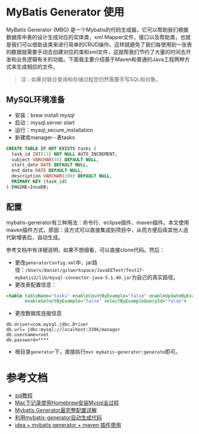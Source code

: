 # MyBatis Generator 使用
MyBatis Generator (MBG) 是一个Mybatis的代码生成器，它可以帮助我们根据数据库中表的设计生成对应的实体类，xml Mapper文件，接口以及帮助类，也就是我们可以借助该类来进行简单的CRUD操作。这样就避免了我们每使用到一张表的数据就需要手动去创建对应的类和xml文件，这就帮我们节约了大量的时间去开发和业务逻辑有关的功能。下面我主要介绍基于Maven和普通的Java工程两种方式来生成相应的文件。

> 注：如果对联合查询和存储过程您仍然需要手写SQL和对象。

## MySQL环境准备
- 安装：brew install mysql
- 启动：mysql.server start
- 运行：mysql_secure_installation
- 新建库manager--表tasks

```sql
CREATE TABLE IF NOT EXISTS tasks (
  task_id INT(11) NOT NULL AUTO_INCREMENT,
  subject VARCHAR(45) DEFAULT NULL,
  start_date DATE DEFAULT NULL,
  end_date DATE DEFAULT NULL,
  description VARCHAR(200) DEFAULT NULL,
  PRIMARY KEY (task_id)
) ENGINE=InnoDB;
```
## 配置
mybatis-generator有三种用法：命令行、eclipse插件、maven插件。本文使用maven插件方式，原因：该方式可以直接集成到项目中，从而方便后续其他人迭代新增表后，自动生成。

参考文档中有详细说明，如果不想细看，可以直接clone代码。然后：

- 更改`generatorConfig.xml`中，jar路径：`/Users/daniel/gitworkspace/JavaEETest/Test27-mybatis2/lib/mysql-connector-java-5.1.40.jar`为自己的真实路径。
- 更改表配置信息：

```xml
<table tableName="tasks" enableCountByExample="false" enableUpdateByExample="false" enableDeleteByExample="false"
       enableSelectByExample="false" selectByExampleQueryId="false">
```

- 更改数据库连接信息

```
db.driver=com.mysql.jdbc.Driver
db.url= jdbc:mysql://localhost:3306/manager
db.username=root
db.password=****
```

- 根目录`generator`下，直接执行`mvn mybatis-generator:generate`即可。



# 参考文档
- [sql教程](https://www.yiibai.com/mysql/create-table.html)
- [Mac下记录使用Homebrew安装Mysql全过程](http://blog.csdn.net/lkxlaz/article/details/54580735)
- [ Mybatis Generator最完整配置详解](http://blog.csdn.net/testcs_dn/article/details/77881776)
- [利用mybatis-generator自动生成代码](https://www.cnblogs.com/yjmyzz/p/4210554.html)
- [idea + mybatis generator + maven 插件使用](https://www.cnblogs.com/Erma-king/p/6694516.html)


